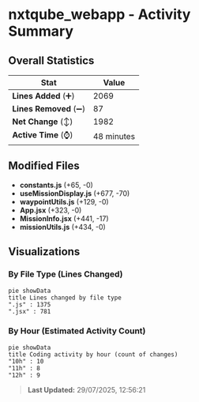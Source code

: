 # nxtqube_webapp - Activity Summary 

## Overall Statistics

| Stat                   | Value                                                             |
| ---------------------- | ----------------------------------------------------------------- |
| **Lines Added** (➕)   | 2069                                          |
| **Lines Removed** (➖) | 87                                        |
| **Net Change** (↕)    | 1982                |
| **Active Time** (⌚)   | 48 minutes |


## Modified Files
- **constants.js** (+65, -0)
- **useMissionDisplay.js** (+677, -70)
- **waypointUtils.js** (+129, -0)
- **App.jsx** (+323, -0)
- **MissionInfo.jsx** (+441, -17)
- **missionUtils.js** (+434, -0)

## Visualizations

### By File Type (Lines Changed)

```mermaid
pie showData
title Lines changed by file type
".js" : 1375
".jsx" : 781
```

### By Hour (Estimated Activity Count)

```mermaid
pie showData
title Coding activity by hour (count of changes)
"10h" : 10
"11h" : 8
"12h" : 9
```


> **Last Updated:** 29/07/2025, 12:56:21